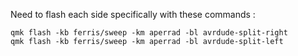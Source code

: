Need to flash each side specifically with these commands :

    qmk flash -kb ferris/sweep -km aperrad -bl avrdude-split-right
    qmk flash -kb ferris/sweep -km aperrad -bl avrdude-split-left